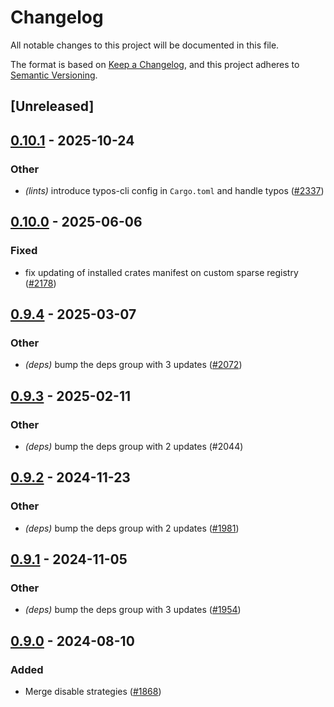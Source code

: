 # Changelog
All notable changes to this project will be documented in this file.

The format is based on [Keep a Changelog](https://keepachangelog.com/en/1.0.0/),
and this project adheres to [Semantic Versioning](https://semver.org/spec/v2.0.0.html).

## [Unreleased]

## [0.10.1](https://github.com/cargo-bins/cargo-binstall/compare/binstalk-types-v0.10.0...binstalk-types-v0.10.1) - 2025-10-24

### Other

- *(lints)* introduce typos-cli config in `Cargo.toml` and handle typos ([#2337](https://github.com/cargo-bins/cargo-binstall/pull/2337))

## [0.10.0](https://github.com/cargo-bins/cargo-binstall/compare/binstalk-types-v0.9.4...binstalk-types-v0.10.0) - 2025-06-06

### Fixed

- fix updating of installed crates manifest on custom sparse registry ([#2178](https://github.com/cargo-bins/cargo-binstall/pull/2178))

## [0.9.4](https://github.com/cargo-bins/cargo-binstall/compare/binstalk-types-v0.9.3...binstalk-types-v0.9.4) - 2025-03-07

### Other

- *(deps)* bump the deps group with 3 updates ([#2072](https://github.com/cargo-bins/cargo-binstall/pull/2072))

## [0.9.3](https://github.com/cargo-bins/cargo-binstall/compare/binstalk-types-v0.9.2...binstalk-types-v0.9.3) - 2025-02-11

### Other

- *(deps)* bump the deps group with 2 updates (#2044)

## [0.9.2](https://github.com/cargo-bins/cargo-binstall/compare/binstalk-types-v0.9.1...binstalk-types-v0.9.2) - 2024-11-23

### Other

- *(deps)* bump the deps group with 2 updates ([#1981](https://github.com/cargo-bins/cargo-binstall/pull/1981))

## [0.9.1](https://github.com/cargo-bins/cargo-binstall/compare/binstalk-types-v0.9.0...binstalk-types-v0.9.1) - 2024-11-05

### Other

- *(deps)* bump the deps group with 3 updates ([#1954](https://github.com/cargo-bins/cargo-binstall/pull/1954))

## [0.9.0](https://github.com/cargo-bins/cargo-binstall/compare/binstalk-types-v0.8.0...binstalk-types-v0.9.0) - 2024-08-10

### Added
- Merge disable strategies ([#1868](https://github.com/cargo-bins/cargo-binstall/pull/1868))
